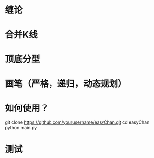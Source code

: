 # 缠论
# 合并K线
# 顶底分型
# 画笔（严格，递归，动态规划）

# 如何使用？

git clone https://github.com/yourusername/easyChan.git
cd easyChan
python main.py

# 测试


